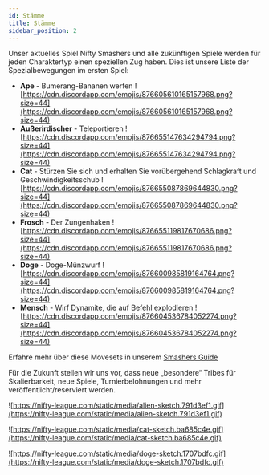 ```yaml
---
id: Stämme
title: Stämme
sidebar_position: 2
---
```


Unser aktuelles Spiel Nifty Smashers und alle zukünftigen Spiele werden für jeden Charaktertyp einen speziellen Zug haben. Dies ist unsere Liste der Spezialbewegungen im ersten Spiel:

- **Ape** - Bumerang-Bananen werfen ![https://cdn.discordapp.com/emojis/876605610165157968.png?size=44](https://cdn.discordapp.com/emojis/876605610165157968.png?size=44)
- **Außerirdischer** - Teleportieren ![https://cdn.discordapp.com/emojis/876655147634294794.png?size=44](https://cdn.discordapp.com/emojis/876655147634294794.png?size=44)
- **Cat** - Stürzen Sie sich und erhalten Sie vorübergehend Schlagkraft und Geschwindigkeitsschub ![https://cdn.discordapp.com/emojis/876655087869644830.png?size=44](https://cdn.discordapp.com/emojis/876655087869644830.png?size=44)
- **Frosch** - Der Zungenhaken ![https://cdn.discordapp.com/emojis/876655119817670686.png?size=44](https://cdn.discordapp.com/emojis/876655119817670686.png?size=44)
- **Doge** - Doge-Münzwurf ![https://cdn.discordapp.com/emojis/876600985819164764.png?size=44](https://cdn.discordapp.com/emojis/876600985819164764.png?size=44)
- **Mensch** - Wirf Dynamite, die auf Befehl explodieren ![https://cdn.discordapp.com/emojis/876604536784052274.png?size=44](https://cdn.discordapp.com/emojis/876604536784052274.png?size=44)

Erfahre mehr über diese Movesets in unserem [Smashers Guide](/guides/nifty-smashers/tribes)

Für die Zukunft stellen wir uns vor, dass neue „besondere“ Tribes für Skalierbarkeit, neue Spiele, Turnierbelohnungen und mehr veröffentlicht/reserviert werden.

![https://nifty-league.com/static/media/alien-sketch.791d3ef1.gif](https://nifty-league.com/static/media/alien-sketch.791d3ef1.gif)

![https://nifty-league.com/static/media/cat-sketch.ba685c4e.gif](https://nifty-league.com/static/media/cat-sketch.ba685c4e.gif)

![https://nifty-league.com/static/media/doge-sketch.1707bdfc.gif](https://nifty-league.com/static/media/doge-sketch.1707bdfc.gif)
